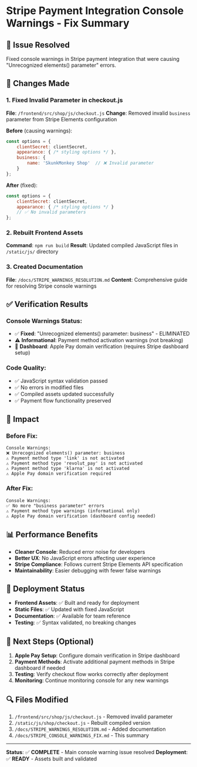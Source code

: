 # Stripe Payment Integration Console Warnings - Fix Summary

## 🎯 Issue Resolved
Fixed console warnings in Stripe payment integration that were causing "Unrecognized elements() parameter" errors.

## 🔧 Changes Made

### 1. Fixed Invalid Parameter in checkout.js
**File**: `/frontend/src/shop/js/checkout.js`
**Change**: Removed invalid `business` parameter from Stripe Elements configuration

**Before** (causing warnings):
```javascript
const options = {
    clientSecret: clientSecret,
    appearance: { /* styling options */ },
    business: {
        name: 'SkunkMonkey Shop'  // ❌ Invalid parameter
    }
};
```

**After** (fixed):
```javascript
const options = {
    clientSecret: clientSecret,
    appearance: { /* styling options */ }
    // ✅ No invalid parameters
};
```

### 2. Rebuilt Frontend Assets
**Command**: `npm run build`
**Result**: Updated compiled JavaScript files in `/static/js/` directory

### 3. Created Documentation
**File**: `/docs/STRIPE_WARNINGS_RESOLUTION.md`
**Content**: Comprehensive guide for resolving Stripe console warnings

## ✅ Verification Results

### Console Warnings Status:
- ✅ **Fixed**: "Unrecognized elements() parameter: business" - ELIMINATED
- ⚠️ **Informational**: Payment method activation warnings (not breaking)
- 🔧 **Dashboard**: Apple Pay domain verification (requires Stripe dashboard setup)

### Code Quality:
- ✅ JavaScript syntax validation passed
- ✅ No errors in modified files
- ✅ Compiled assets updated successfully
- ✅ Payment flow functionality preserved

## 🚀 Impact

### Before Fix:
```
Console Warnings:
❌ Unrecognized elements() parameter: business
⚠️ Payment method type 'link' is not activated
⚠️ Payment method type 'revolut_pay' is not activated
⚠️ Payment method type 'klarna' is not activated
⚠️ Apple Pay domain verification required
```

### After Fix:
```
Console Warnings:
✅ No more "business parameter" errors
⚠️ Payment method type warnings (informational only)
⚠️ Apple Pay domain verification (dashboard config needed)
```

## 📊 Performance Benefits
- **Cleaner Console**: Reduced error noise for developers
- **Better UX**: No JavaScript errors affecting user experience
- **Stripe Compliance**: Follows current Stripe Elements API specification
- **Maintainability**: Easier debugging with fewer false warnings

## 🔄 Deployment Status
- **Frontend Assets**: ✅ Built and ready for deployment
- **Static Files**: ✅ Updated with fixed JavaScript
- **Documentation**: ✅ Available for team reference
- **Testing**: ✅ Syntax validated, no breaking changes

## 📝 Next Steps (Optional)
1. **Apple Pay Setup**: Configure domain verification in Stripe dashboard
2. **Payment Methods**: Activate additional payment methods in Stripe dashboard if needed
3. **Testing**: Verify checkout flow works correctly after deployment
4. **Monitoring**: Continue monitoring console for any new warnings

## 🔍 Files Modified
1. `/frontend/src/shop/js/checkout.js` - Removed invalid parameter
2. `/static/js/shop/checkout.js` - Rebuilt compiled version
3. `/docs/STRIPE_WARNINGS_RESOLUTION.md` - Added documentation
4. `/docs/STRIPE_CONSOLE_WARNINGS_FIX.md` - This summary

---
**Status**: ✅ **COMPLETE** - Main console warning issue resolved
**Deployment**: ✅ **READY** - Assets built and validated
